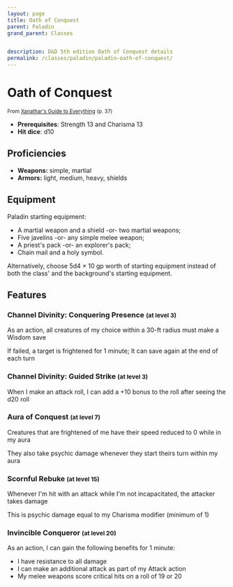 ```yaml
---
layout: page
title: Oath of Conquest
parent: Paladin
grand_parent: Classes


description: D&D 5th edition Oath of Conquest details
permalink: /classes/paladin/paladin-oath-of-conquest/
---
```


# Oath of Conquest

<small>From <a target="_blank" href="https://dnd.wizards.com/products/tabletop-games/rpg-products/xanathars-guide-everything">Xanathar's Guide to Everything</a> (p. 37)</small>
- **Prerequisites**: Strength 13 and Charisma 13
- **Hit dice**: d10

## Proficiencies

- **Weapons:** simple, martial
- **Armors:** light, medium, heavy, shields

## Equipment


Paladin starting equipment:

- A martial weapon and a shield -or- two martial weapons;
- Five javelins -or- any simple melee weapon;
- A priest's pack -or- an explorer's pack;
- Chain mail and a holy symbol.

Alternatively, choose 5d4 × 10 gp worth of starting equipment instead of both the class' and the background's starting equipment.


## Features

### Channel Divinity: Conquering Presence <small>(at level 3)</small>


As an action, all creatures of my choice within a 30-ft radius must make a Wisdom save

If failed, a target is frightened for 1 minute; It can save again at the end of each turn



### Channel Divinity: Guided Strike <small>(at level 3)</small>


When I make an attack roll, I can add a +10 bonus to the roll after seeing the d20 roll



### Aura of Conquest <small>(at level 7)</small>


Creatures that are frightened of me have their speed reduced to 0 while in my aura

They also take psychic damage whenever they start theirs turn within my aura



### Scornful Rebuke <small>(at level 15)</small>


Whenever I'm hit with an attack while I'm not incapacitated, the attacker takes damage

This is psychic damage equal to my Charisma modifier (minimum of 1)



### Invincible Conqueror <small>(at level 20)</small>


As an action, I can gain the following benefits for 1 minute:
- I have resistance to all damage
- I can make an additional attack as part of my Attack action
- My melee weapons score critical hits on a roll of 19 or 20


